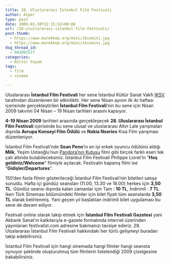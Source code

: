 ```yaml
---
title: 28. Uluslararası İstanbul Film Festivali
author: Alper
type: post
date: 2009-03-30T12:15:52+00:00
url: /28-uluslararasi-istanbul-film-festivali/
post-thumb:
  - https://www.murekkep.org/mini/iksvmini.jpg
  - https://www.murekkep.org/mini/iksvmini.jpg
dsq_thread_id:
  - 943092577
categories:
  - Kültür Yaşam
tags:
  - film
  - sinema

---
```

Uluslararası **İstanbul Film Festivali** her sene İstanbul Kültür Sanat Vakfı [IKSV][1] tarafından düzenlenen bir etkinliktir. Her sene Nisan ayının ilk iki haftası içerisinde gerçekleştirilen **İstanbul Film Festivali**&#8216;nin bu sene için Nisan 2009 takvimi 04 Nisan &#8211; 19 Nisan tarihleri arasını kapsıyor. 

**4-19 Nisan 2009** tarihleri arasında gerçekleşecek **28. Uluslararası İstanbul Film Festivali** içerisinde bu sene ulusal ve uluslararası Altın Lale yarışmaları dışında **Avrupa Konseyi Film Ödülü** ve **Nokia Nseries** Kısa Film yarışması düzenleniyor. <!--more-->

İstanbul Film Festivali’nde **Sean Penn**’in en iyi erkek oyuncu ödülünü aldığı **Milk**, Yeşim Ustaoğlu’nun [Pandora’nın Kutusu][2] filmi gibi birçok farklı eseri tek çatı altında bulabileceksiniz. İstanbul Film Festivali Philippe Lioret&#8217;in &#8221;**Hoş geldiniz/Welcome**&#8221; filmiyle açılacak. Festivalin kapanış filmi ise &#8221;**Gidişler/Departures**&#8221;. 

150&#8217;den fazla filmin gösterileceği İstanbul Film Festivali&#8217;nin biletleri satışa sunuldu. Hafta içi gündüz seansları (11.00, 13.30 ve 16.00) herkes için **3,50 TL**. Gündüz seansı dışında kalan zamanlar için Tam : **10 TL**, İndirimli : **7 TL** iken Türk Sineması bölümündeki filmler için bilet fiyatı tüm seanslarda **3,50 TL** olarak belirlenmiş. Yani geçen yıl başlatılan indirimli bilet uygulaması bu sene de devam ediyor. 

Festivali online olarak takip etmek için **İstanbul Film Festivali Gazetesi** yani Akbank Sanat&#8217;ın katkılarıyla e-gazete formatında internet üzerinden yayınlanan festivalist.com adresine bakmanızı tavsiye ederiz. 28. Uluslararası İstanbul Film Festivali hakkındaki her türlü gelişmeyi buradan takip edebilirsiniz. 

İstanbul Film Festivali için hangi sinemada hangi filmler hangi seansta oynuyor şeklinde oluşturulmuş tüm filmlerin listelendiği 2009 çizelgesine bakabilirsiniz.

 [1]: https://www.iksv.org/
 [2]: https://www.murekkep.org/pandoranin-kutusu-1067